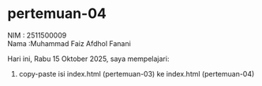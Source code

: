 # pertemuan-04

NIM : 2511500009<br>
Nama :Muhammad Faiz Afdhol Fanani<br>

Hari ini, Rabu 15 Oktober 2025, saya mempelajari:
<ol>
    <li>copy-paste isi index.html (pertemuan-03) ke index.html (pertemuan-04)</li>
</ol>

